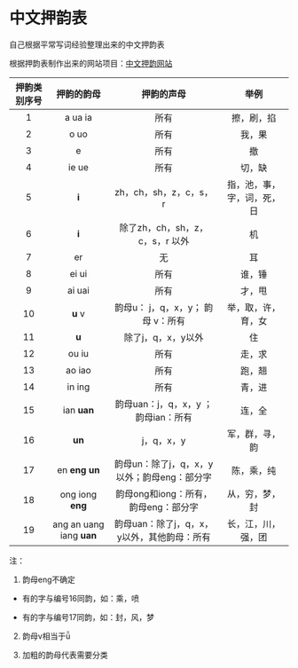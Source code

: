 # 中文押韵表

自己根据平常写词经验整理出来的中文押韵表

根据押韵表制作出来的网站项目：[中文押韵网站](https://github.com/Jezemy/ChineseRhymePhraseSearch)


| 押韵类别序号  | 押韵的韵母  | 押韵的声母 | 举例 |
| :------------: |:---------------:| :-----: | :-----: |
| 1 | a ua ia| 所有 | 擦，刷，掐|
| 2 | o uo   | 所有 | 我，果|
| 3 | e         | 所有 | 撤|
| 4 | ie ue   | 所有 | 切，缺|
| 5 | **i**          | zh，ch，sh，z，c，s，r |指，池，事，字，词，死，日 |
| 6 | **i**          | 除了zh，ch，sh，z，c，s，r 以外 | 机|
| 7 | er         | 无| 耳 |
| 8 | ei ui   | 所有 | 谁，锤|
| 9 | ai uai   | 所有 | 才，甩|
| 10 | **u**  v       |韵母u： j，q，x，y； 韵母 v：所有| 举，取，许，育，女 |
| 11 | **u**         | 除了j，q，x，y以外| 住 |
| 12 | ou iu   | 所有 | 走，求|
| 13 | ao iao   | 所有 | 跑，翘|
| 14 | in ing   | 所有 | 青，进|
| 15 | ian **uan**   | 韵母uan：j，q，x，y ；韵母ian：所有| 连，全|
| 16 | **un**   | j，q，x，y | 军，群，寻，韵|
| 17 | en **eng** **un**   | 韵母un：除了j，q，x，y以外；韵母eng：部分字 | 陈，乘，纯|
| 18 | ong iong **eng**   | 韵母ong和iong：所有，韵母eng：部分字|从，穷，梦，封|
| 19 | ang an uang iang **uan**   | 韵母uan：除了j，q，x，y以外，其他韵母：所有 | 长，江，川，强，团|

注：
1. 韵母eng不确定

- 有的字与编号16同韵，如：乘，喷

- 有的字与编号17同韵，如：封，风，梦

2. 韵母v相当于ǚ

3. 加粗的韵母代表需要分类







